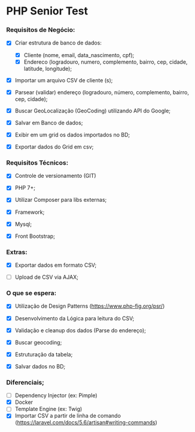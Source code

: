 # PHP Senior Test

### Requisitos de Negócio:

- [X] Criar estrutura de banco de dados:
    * [X] Cliente (nome, email, data_nascimento, cpf);
    * [X] Endereco (logradouro, numero, complemento, bairro, cep, cidade, latitude, longitude);
- [X] Importar um arquivo CSV de cliente (s);
- [X] Parsear (validar) endereço (logradouro, número, complemento, bairro, cep, cidade);
- [X] Buscar GeoLocalização (GeoCoding) utilizando API do Google;
- [X] Salvar em Banco de dados;
- [X] Exibir em um grid os dados importados no BD;
- [X] Exportar dados do Grid em csv;


### Requisitos Técnicos:

- [X] Controle de versionamento (GIT)
- [X] PHP 7+;
- [X] Utilizar Composer para libs externas;
- [X] Framework;
- [X] Mysql;
- [X] Front Bootstrap;


### Extras:

- [X] Exportar dados em formato CSV;
- [ ] Upload de CSV via AJAX;


### O que se espera: 

- [X] Utilização de Design Patterns (https://www.php-fig.org/psr/)
- [X] Desenvolvimento da Lógica para leitura do CSV;
- [X] Validação e cleanup dos dados (Parse do endereço);
- [X] Buscar geocoding;
- [X] Estruturação da tabela;
- [X] Salvar dados no BD;


### Diferenciais;

- [ ] Dependency Injector (ex: Pimple)
- [X] Docker
- [ ] Template Engine (ex: Twig)
- [X] Importar CSV a partir de linha de comando (https://laravel.com/docs/5.6/artisan#writing-commands)
